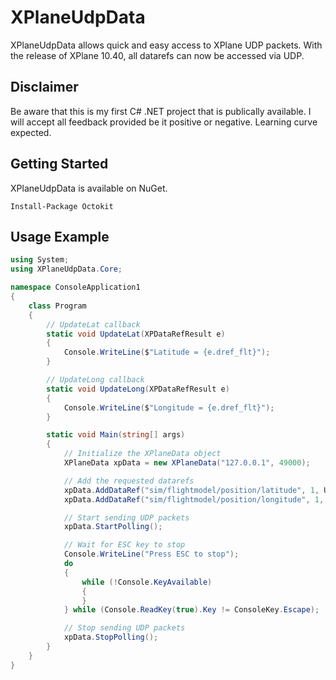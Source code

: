 XPlaneUdpData
=============

XPlaneUdpData allows quick and easy access to XPlane UDP packets. With the release of
XPlane 10.40, all datarefs can now be accessed via UDP.

Disclaimer
----------
Be aware that this is my first C# .NET project that is publically available. I will
accept all feedback provided be it positive or negative. Learning curve expected.

## Getting Started

XPlaneUdpData is available on NuGet.

```
Install-Package Octokit
```

Usage Example
-------------

```c#
using System;
using XPlaneUdpData.Core;

namespace ConsoleApplication1
{
    class Program
    {
        // UpdateLat callback
        static void UpdateLat(XPDataRefResult e)
        {
            Console.WriteLine($"Latitude = {e.dref_flt}");
        }

        // UpdateLong callback
        static void UpdateLong(XPDataRefResult e)
        {
            Console.WriteLine($"Longitude = {e.dref_flt}");
        }

        static void Main(string[] args)
        {
            // Initialize the XPlaneData object
            XPlaneData xpData = new XPlaneData("127.0.0.1", 49000);

            // Add the requested datarefs
            xpData.AddDataRef("sim/flightmodel/position/latitude", 1, UpdateLat);
            xpData.AddDataRef("sim/flightmodel/position/longitude", 1, UpdateLong);

            // Start sending UDP packets
            xpData.StartPolling();

            // Wait for ESC key to stop
            Console.WriteLine("Press ESC to stop");
            do
            {
                while (!Console.KeyAvailable)
                {
                }
            } while (Console.ReadKey(true).Key != ConsoleKey.Escape);

            // Stop sending UDP packets
            xpData.StopPolling();
        }
    }
}
```
